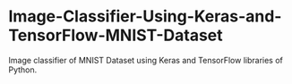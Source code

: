 # Image-Classifier-Using-Keras-and-TensorFlow-MNIST-Dataset

Image classifier of MNIST Dataset using Keras and TensorFlow libraries of Python.
